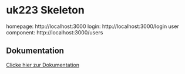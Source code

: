 # uk223 Skeleton

homepage: http://localhost:3000
login: http://localhost:3000/login
user component: http://localhost:3000/users

## Dokumentation

[Clicke hier zur Dokumentation](https://github.com/Luka0731/UEK223-OurSpace-Group-6-Frontend/blob/main/docs/ourspace-documentation.pdf)
